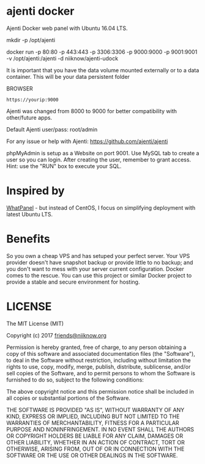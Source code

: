 # ajenti docker
Ajenti Docker web panel with Ubuntu 16.04 LTS.

mkdir -p /opt/ajenti

docker run -p 80:80 -p 443:443 -p 3306:3306 -p 9000:9000 -p 9001:9001 -v /opt/ajenti:/ajenti -d niiknow/ajenti-udock

It is important that you have the data volume mounted externally or to a data container.  This will be your data persistent folder

BROWSER
```
https://yourip:9000
```

Ajenti was changed from 8000 to 9000 for better compatibility with other/future apps.

Default Ajenti user/pass: root/admin

For any issue or help with Ajenti: https://github.com/ajenti/ajenti

phpMyAdmin is setup as a Website on port 9001.  Use MySQL tab to create a user so you can login.  After creating the user, remember to grant access.  Hint: use the "RUN" box to execute your SQL.

# Inspired by
[WhatPanel](https://github.com/paimpozhil/WhatPanel) - but instead of CentOS, I focus on simplifying deployment with latest Ubuntu LTS. 

# Benefits
So you own a cheap VPS and has setuped your perfect server.  Your VPS provider doesn't have snapshot backup or provide little to no backup; and you don't want to mess with your server current configuration.  Docker comes to the rescue.  You can use this project or similar Docker project to provide a stable and secure environment for hosting.

# LICENSE

The MIT License (MIT)

Copyright (c) 2017 friends@niiknow.org

Permission is hereby granted, free of charge, to any person obtaining a copy of this software and associated documentation files (the "Software"), to deal in the Software without restriction, including without limitation the rights to use, copy, modify, merge, publish, distribute, sublicense, and/or sell copies of the Software, and to permit persons to whom the Software is furnished to do so, subject to the following conditions:

The above copyright notice and this permission notice shall be included in all copies or substantial portions of the Software.

THE SOFTWARE IS PROVIDED "AS IS", WITHOUT WARRANTY OF ANY KIND, EXPRESS OR IMPLIED, INCLUDING BUT NOT LIMITED TO THE WARRANTIES OF MERCHANTABILITY, FITNESS FOR A PARTICULAR PURPOSE AND NONINFRINGEMENT. IN NO EVENT SHALL THE AUTHORS OR COPYRIGHT HOLDERS BE LIABLE FOR ANY CLAIM, DAMAGES OR OTHER LIABILITY, WHETHER IN AN ACTION OF CONTRACT, TORT OR OTHERWISE, ARISING FROM, OUT OF OR IN CONNECTION WITH THE SOFTWARE OR THE USE OR OTHER DEALINGS IN THE SOFTWARE.